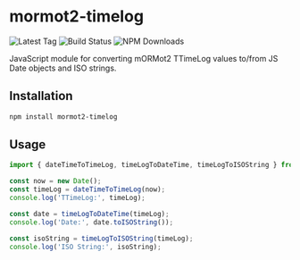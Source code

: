 # mormot2-timelog

![Latest Tag][LatestTagBadge]
![Build Status][BuildBadge]
![NPM Downloads][NPMDownloadsBadge]

JavaScript module for converting mORMot2 TTimeLog values to/from JS Date objects and ISO strings.

## Installation

```bash
npm install mormot2-timelog
```

## Usage

```js
import { dateTimeToTimeLog, timeLogToDateTime, timeLogToISOString } from 'mormot2-timelog';

const now = new Date();
const timeLog = dateTimeToTimeLog(now);
console.log('TTimeLog:', timeLog);

const date = timeLogToDateTime(timeLog);
console.log('Date:', date.toISOString());

const isoString = timeLogToISOString(timeLog);
console.log('ISO String:', isoString);
```
[BuildBadge]: https://img.shields.io/github/actions/workflow/status/flydev-fr/mormot2-timelog/ci.yaml
[LatestTagBadge]: https://img.shields.io/github/v/tag/flydev-fr/mormot2-timelog
[NPMDownloadsBadge]: https://img.shields.io/npm/d18m/mormot2-timelog
